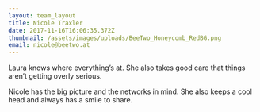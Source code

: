 ```yaml
---
layout: team_layout
title: Nicole Traxler
date: 2017-11-16T16:06:35.372Z
thumbnail: /assets/images/uploads/BeeTwo_Honeycomb_RedBG.png
email: nicole@beetwo.at
---
```

Laura knows where everything’s at. She also takes good care that things aren’t getting overly serious.

Nicole has the big picture and the networks in mind. She also keeps a cool head and always has a smile to share.

